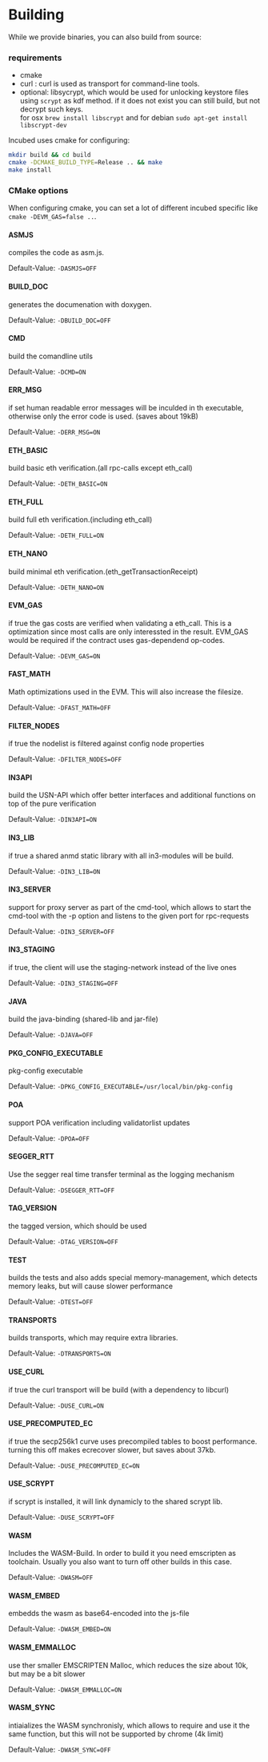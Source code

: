 # Building

While we provide binaries, you can also build from source:

### requirements

- cmake
- curl : curl is used as transport for command-line tools.
- optional: libsycrypt, which would be used for unlocking keystore files using `scrypt` as kdf method. if it does not exist you can still build, but not decrypt such keys.   
  for osx `brew install libscrypt` and for debian `sudo apt-get install libscrypt-dev`

Incubed uses cmake for configuring:

```sh
mkdir build && cd build
cmake -DCMAKE_BUILD_TYPE=Release .. && make
make install
```

### CMake options

When configuring cmake, you can set a lot of different incubed specific like `cmake -DEVM_GAS=false ..`.

#### ASMJS

  compiles the code as asm.js.

Default-Value: `-DASMJS=OFF`


#### BUILD_DOC

  generates the documenation with doxygen.

Default-Value: `-DBUILD_DOC=OFF`


#### CMD

  build the comandline utils

Default-Value: `-DCMD=ON`


#### ERR_MSG

  if set human readable error messages will be inculded in th executable, otherwise only the error code is used. (saves about 19kB)

Default-Value: `-DERR_MSG=ON`


#### ETH_BASIC

  build basic eth verification.(all rpc-calls except eth_call)

Default-Value: `-DETH_BASIC=ON`


#### ETH_FULL

  build full eth verification.(including eth_call)

Default-Value: `-DETH_FULL=ON`


#### ETH_NANO

  build minimal eth verification.(eth_getTransactionReceipt)

Default-Value: `-DETH_NANO=ON`


#### EVM_GAS

  if true the gas costs are verified when validating a eth_call. This is a optimization since most calls are only interessted in the result. EVM_GAS would be required if the contract uses gas-dependend op-codes.

Default-Value: `-DEVM_GAS=ON`


#### FAST_MATH

  Math optimizations used in the EVM. This will also increase the filesize.

Default-Value: `-DFAST_MATH=OFF`


#### FILTER_NODES

  if true the nodelist is filtered against config node properties

Default-Value: `-DFILTER_NODES=OFF`


#### IN3API

  build the USN-API which offer better interfaces and additional functions on top of the pure verification

Default-Value: `-DIN3API=ON`


#### IN3_LIB

  if true a shared anmd static library with all in3-modules will be build.

Default-Value: `-DIN3_LIB=ON`


#### IN3_SERVER

  support for proxy server as part of the cmd-tool, which allows to start the cmd-tool with the -p option and listens to the given port for rpc-requests

Default-Value: `-DIN3_SERVER=OFF`


#### IN3_STAGING

  if true, the client will use the staging-network instead of the live ones

Default-Value: `-DIN3_STAGING=OFF`


#### JAVA

  build the java-binding (shared-lib and jar-file)

Default-Value: `-DJAVA=OFF`


#### PKG_CONFIG_EXECUTABLE

  pkg-config executable

Default-Value: `-DPKG_CONFIG_EXECUTABLE=/usr/local/bin/pkg-config`


#### POA

  support POA verification including validatorlist updates

Default-Value: `-DPOA=OFF`


#### SEGGER_RTT

  Use the segger real time transfer terminal as the logging mechanism

Default-Value: `-DSEGGER_RTT=OFF`


#### TAG_VERSION

  the tagged version, which should be used

Default-Value: `-DTAG_VERSION=OFF`


#### TEST

  builds the tests and also adds special memory-management, which detects memory leaks, but will cause slower performance

Default-Value: `-DTEST=OFF`


#### TRANSPORTS

  builds transports, which may require extra libraries.

Default-Value: `-DTRANSPORTS=ON`


#### USE_CURL

  if true the curl transport will be build (with a dependency to libcurl)

Default-Value: `-DUSE_CURL=ON`


#### USE_PRECOMPUTED_EC

  if true the secp256k1 curve uses precompiled tables to boost performance. turning this off makes ecrecover slower, but saves about 37kb.

Default-Value: `-DUSE_PRECOMPUTED_EC=ON`


#### USE_SCRYPT

  if scrypt is installed, it will link dynamicly to the shared scrypt lib.

Default-Value: `-DUSE_SCRYPT=OFF`


#### WASM

  Includes the WASM-Build. In order to build it you need emscripten as toolchain. Usually you also want to turn off other builds in this case.

Default-Value: `-DWASM=OFF`


#### WASM_EMBED

  embedds the wasm as base64-encoded into the js-file

Default-Value: `-DWASM_EMBED=ON`


#### WASM_EMMALLOC

  use ther smaller EMSCRIPTEN Malloc, which reduces the size about 10k, but may be a bit slower

Default-Value: `-DWASM_EMMALLOC=ON`


#### WASM_SYNC

  intiaializes the WASM synchronisly, which allows to require and use it the same function, but this will not be supported by chrome (4k limit)

Default-Value: `-DWASM_SYNC=OFF`


